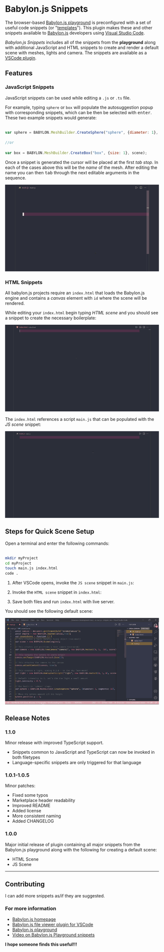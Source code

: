 # Babylon.js Snippets

The browser-based [Babylon.js playground](https://playground.babylonjs.com/) is preconfigured with a set of useful code snippets (or "[templates](https://doc.babylonjs.com/toolsAndResources/tools/playground/pgTemplates)"). This plugin makes these and other snippets available to [Babylon.js](https://www.babylonjs.com/) developers using [Visual Studio Code](https://code.visualstudio.com/).

*Babylon.js Snippets* includes all of the snippets from the **playground** along with additional JavaScript and HTML snippets to create and render a default scene with meshes, lights and camera. The snippets are available as a [VSCode plugin](https://marketplace.visualstudio.com/items?itemName=edibotopic.babylonjs-snippets).

## Features

### JavaScript Snippets

JavaScript snippets can be used while editing a `.js` or `.ts` file.

For example, typing `sphere` or `box` will populate the autosuggestion popup
with corresponding snippets, which can be then be selected with
<kbd>enter</kbd>. These two example snippets would generate:

```js

var sphere = BABYLON.MeshBuilder.CreateSphere("sphere", {diameter: 1}, scene);

//or

var box = BABYLON.MeshBuilder.CreateBox("box", {size: 1}, scene);

```

Once a snippet is generated the cursor will be placed at the first *tab stop*.
In each of the cases above this will be the *name* of the mesh. After editing
the name you can then <kbd>tab</kbd> through the next editable arguments in the
sequence.

![Some basic example snippets](images/snippets.gif)

### HTML Snippets

All babylon.js projects require an `index.html` that loads the Babylon.js
engine and contains a *canvas* element with `id` where the scene will be
rendered.

While editing your `index.html` begin typing *HTML scene* and you should see a
snippet to create the necessary boilerplate:

![Generating HTML](images/html_snip.gif)

The `index.html` references a script `main.js` that can be populated with the
*JS scene* snippet:

![Generating JavaScript](images/js_snip.gif)

## Steps for Quick Scene Setup

Open a terminal and enter the following commands:

```bash

mkdir myProject
cd myProject
touch main.js index.html
code .

```

1. After VSCode opens, invoke the `JS scene` snippet in `main.js`:

2. Invoke the `HTML scene` snippet in `index.html`:

3. Save both files and run `index.html` with live server.

You should see the following default scene:

![Running default scene in browser](images/serve.gif)

## Release Notes

### 1.1.0

Minor release with improved TypeScript support.

- Snippets common to JavaScript and TypeScript can now be invoked in both filetypes
- Language-specific snippets are only triggered for that language

### 1.0.1-1.0.5

Minor patches:

- Fixed some typos
- Marketplace header readability
- Improved README
- Added license
- More consistent naming
- Added CHANGELOG

### 1.0.0

Major initial release of plugin containing all major snippets from the Babylon.js playground along with the following for creating a default scene:

- HTML Scene
- JS Scene

-----------------------------------------------------------------------------------------------------------

## Contributing

I can add more snippets as/if they are suggested.

### For more information

- [Babylon.js homepage](https://www.babylonjs.com/)
- [Babylon.js file viewer plugin for VSCode](https://marketplace.visualstudio.com/items?itemName=julianchen.babylon-js-viewer)
- [Babylon.js playground](https://playground.babylonjs.com/)
- [Video on Babylon.js Playground snippets](https://youtu.be/SRvCe6N7mdE)

**I hope someone finds this useful!!!**
